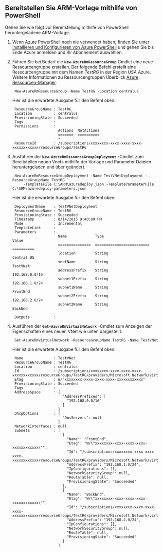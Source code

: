 ## <a name="deploy-the-arm-template-by-using-powershell"></a>Bereitstellen Sie ARM-Vorlage mithilfe von PowerShell

Gehen Sie wie folgt vor Bereitstellung mithilfe von PowerShell heruntergeladene ARM-Vorlage.

1. Wenn Azure PowerShell noch nie verwendet haben, finden Sie unter [Installieren und Konfigurieren von Azure PowerShell](../articles/powershell-install-configure.md) und gehen Sie bis Ende Azure anmelden und Ihr Abonnement auswählen.

3. Führen Sie bei Bedarf die **`New-AzureRmResourceGroup`** Cmdlet eine neue Ressourcengruppe erstellen. Der folgende Befehl erstellt eine Ressourcengruppe mit dem Namen *TestRG* in der Region *USA* Azure. Weitere Informationen zu Ressourcengruppen Überblick [Azure Ressourcen-Manager](../articles/resource-group-overview.md).

        New-AzureRmResourceGroup -Name TestRG -Location centralus
        
    Hier ist die erwartete Ausgabe für den Befehl oben:

        ResourceGroupName : TestRG
        Location          : centralus
        ProvisioningState : Succeeded
        Tags              :
        Permissions       :
                            Actions  NotActions
                            =======  ==========
                            *
        ResourceId        : /subscriptions/xxxxxxxx-xxxx-xxxx-xxxx-xxxxxxxxxxxx/resourceGroups/TestRG

4. Ausführen der **`New-AzureRmResourceGroupDeployment`** -Cmdlet zum Bereitstellen neuen Vnets mithilfe der Vorlage und Parameter Dateien heruntergeladen und über geändert.

        New-AzureRmResourceGroupDeployment -Name TestVNetDeployment -ResourceGroupName TestRG `
            -TemplateFile C:\ARM\azuredeploy.json -TemplateParameterFile C:\ARM\azuredeploy-parameters.json
            
    Hier ist die erwartete Ausgabe für den Befehl oben:
        
        DeploymentName    : TestVNetDeployment
        ResourceGroupName : TestRG
        ProvisioningState : Succeeded
        Timestamp         : 8/14/2015 9:40:00 PM
        Mode              : Incremental
        TemplateLink      :
        Parameters        :
                            Name             Type                       Value
                            ===============  =========================  ==========
                            location         String                     Central US
                            vnetName         String                     TestVNet
                            addressPrefix    String                     192.168.0.0/16
                            subnet1Prefix    String                     192.168.1.0/24
                            subnet1Name      String                     FrontEnd
                            subnet2Prefix    String                     192.168.2.0/24
                            subnet2Name      String                     BackEnd
        
        Outputs           :

5. Ausführen der **`Get-AzureRmVirtualNetwork`** -Cmdlet zum Anzeigen der Eigenschaften eines neuen VNet wie unten dargestellt.


        Get-AzureRmVirtualNetwork -ResourceGroupName TestRG -Name TestVNet
        
    Hier ist die erwartete Ausgabe für den Befehl oben:
        
        Name              : TestVNet
        ResourceGroupName : TestRG
        Location          : centralus
        Id                : /subscriptions/xxxxxxxx-xxxx-xxxx-xxxx-xxxxxxxxxxxx/resourceGroups/TestRG/providers/Microsoft.Network/virtualNetworks/TestVNet
        Etag              : W/"xxxxxxxx-xxxx-xxxx-xxxx-xxxxxxxxxxxx"
        ProvisioningState : Succeeded
        Tags              :
        AddressSpace      : {
                              "AddressPrefixes": [
                                "192.168.0.0/16"
                              ]
                            }
        DhcpOptions       : {
                              "DnsServers": null
                            }
        NetworkInterfaces : null
        Subnets           : [
                              {
                                "Name": "FrontEnd",
                                "Etag": "W/\"xxxxxxxx-xxxx-xxxx-xxxx-xxxxxxxxxxxx\"",
                                "Id": "/subscriptions/xxxxxxxx-xxxx-xxxx-xxxx-xxxxxxxxxxxx/resourceGroups/TestRG/providers/Microsoft.Network/virtualNetworks/TestVNet/subnets/FrontEnd",
                                "AddressPrefix": "192.168.1.0/24",
                                "IpConfigurations": [],
                                "NetworkSecurityGroup": null,
                                "RouteTable": null,
                                "ProvisioningState": "Succeeded"
                              },
                              {
                                "Name": "BackEnd",
                                "Etag": "W/\"xxxxxxxx-xxxx-xxxx-xxxx-xxxxxxxxxxxx\"",
                                "Id": "/subscriptions/xxxxxxxx-xxxx-xxxx-xxxx-xxxxxxxxxxxx/resourceGroups/TestRG/providers/Microsoft.Network/virtualNetworks/TestVNet/subnets/BackEnd",
                                "AddressPrefix": "192.168.2.0/24",
                                "IpConfigurations": [],
                                "NetworkSecurityGroup": null,
                                "RouteTable": null,
                                "ProvisioningState": "Succeeded"
                              }
                            ]